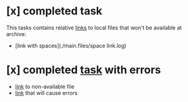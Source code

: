 # [x] completed task
This tasks contains relative [links](./main.files/some.log) to local files that won't be available at archive:
- [link with spaces](./main.files/space link.log)
# [x] completed [task](./main.files/some.log) with errors
- [link](./main.files/deleted) to non-available file
- [link](./main.files/error) that will cause errors 
